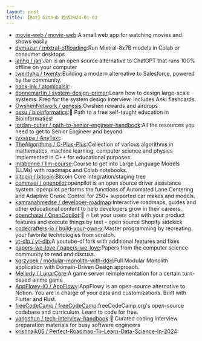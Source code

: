 ```yaml
---
layout: post
title: 【Bot】Github 趋势2024-01-02
---
```


* [movie-web / movie-web](https://github.com/movie-web/movie-web):A small web app for watching movies and shows easily
* [dvmazur / mixtral-offloading](https://github.com/dvmazur/mixtral-offloading):Run Mixtral-8x7B models in Colab or consumer desktops
* [janhq / jan](https://github.com/janhq/jan):Jan is an open source alternative to ChatGPT that runs 100% offline on your computer
* [twentyhq / twenty](https://github.com/twentyhq/twenty):Building a modern alternative to Salesforce, powered by the community.
* [hack-ink / atomicalsir](https://github.com/hack-ink/atomicalsir):
* [donnemartin / system-design-primer](https://github.com/donnemartin/system-design-primer):Learn how to design large-scale systems. Prep for the system design interview. Includes Anki flashcards.
* [OwshenNetwork / genesis](https://github.com/OwshenNetwork/genesis):Owshen rewards and airdrops
* [ossu / bioinformatics](https://github.com/ossu/bioinformatics):🔬 Path to a free self-taught education in Bioinformatics!
* [jordan-cutler / path-to-senior-engineer-handbook](https://github.com/jordan-cutler/path-to-senior-engineer-handbook):All the resources you need to get to Senior Engineer and beyond
* [tyxsspa / AnyText](https://github.com/tyxsspa/AnyText):
* [TheAlgorithms / C-Plus-Plus](https://github.com/TheAlgorithms/C-Plus-Plus):Collection of various algorithms in mathematics, machine learning, computer science and physics implemented in C++ for educational purposes.
* [mlabonne / llm-course](https://github.com/mlabonne/llm-course):Course to get into Large Language Models (LLMs) with roadmaps and Colab notebooks.
* [bitcoin / bitcoin](https://github.com/bitcoin/bitcoin):Bitcoin Core integration/staging tree
* [commaai / openpilot](https://github.com/commaai/openpilot):openpilot is an open source driver assistance system. openpilot performs the functions of Automated Lane Centering and Adaptive Cruise Control for 250+ supported car makes and models.
* [kamranahmedse / developer-roadmap](https://github.com/kamranahmedse/developer-roadmap):Interactive roadmaps, guides and other educational content to help developers grow in their careers.
* [openchatai / OpenCopilot](https://github.com/openchatai/OpenCopilot):🤖 🔥 Let your users chat with your product features and execute things by text - open source Shopify sidekick
* [codecrafters-io / build-your-own-x](https://github.com/codecrafters-io/build-your-own-x):Master programming by recreating your favorite technologies from scratch.
* [yt-dlp / yt-dlp](https://github.com/yt-dlp/yt-dlp):A youtube-dl fork with additional features and fixes
* [papers-we-love / papers-we-love](https://github.com/papers-we-love/papers-we-love):Papers from the computer science community to read and discuss.
* [kgrzybek / modular-monolith-with-ddd](https://github.com/kgrzybek/modular-monolith-with-ddd):Full Modular Monolith application with Domain-Driven Design approach.
* [Melledy / LunarCore](https://github.com/Melledy/LunarCore):A game server reimplementation for a certain turn-based anime game
* [AppFlowy-IO / AppFlowy](https://github.com/AppFlowy-IO/AppFlowy):AppFlowy is an open-source alternative to Notion. You are in charge of your data and customizations. Built with Flutter and Rust.
* [freeCodeCamp / freeCodeCamp](https://github.com/freeCodeCamp/freeCodeCamp):freeCodeCamp.org's open-source codebase and curriculum. Learn to code for free.
* [yangshun / tech-interview-handbook](https://github.com/yangshun/tech-interview-handbook):💯 Curated coding interview preparation materials for busy software engineers
* [krishnaik06 / Perfect-Roadmap-To-Learn-Data-Science-In-2024](https://github.com/krishnaik06/Perfect-Roadmap-To-Learn-Data-Science-In-2024):
